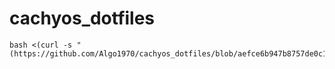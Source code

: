 # cachyos_dotfiles

```
bash <(curl -s "(https://github.com/Algo1970/cachyos_dotfiles/blob/aefce6b947b8757de0c1320f98922d7a2195216c/setup.sh)")
```
